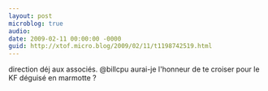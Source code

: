 ```yaml
---
layout: post
microblog: true
audio: 
date: 2009-02-11 00:00:00 -0000
guid: http://xtof.micro.blog/2009/02/11/t1198742519.html
---
```

direction déj aux associés. @billcpu aurai-je l'honneur de te croiser pour le KF déguisé en marmotte ?
